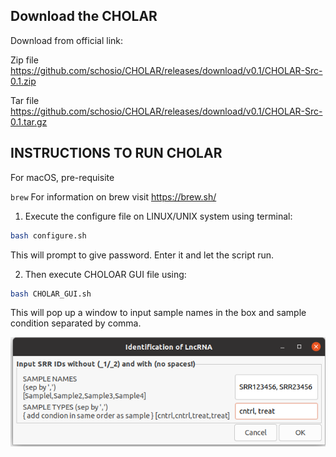 ## Download the CHOLAR

Download from official link: 

Zip file   https://github.com/schosio/CHOLAR/releases/download/v0.1/CHOLAR-Src-0.1.zip

Tar file   https://github.com/schosio/CHOLAR/releases/download/v0.1/CHOLAR-Src-0.1.tar.gz

## INSTRUCTIONS TO RUN CHOLAR

For macOS, pre-requisite 

`brew` For information on brew visit https://brew.sh/



1. Execute the configure file on LINUX/UNIX system using terminal:

```sh
bash configure.sh
```

This will prompt to give password. Enter it and let the script run.


2. Then execute CHOLOAR GUI file using:

```sh
bash CHOLAR_GUI.sh
```


This will pop up a window to input sample names in the box and sample condition separated by comma.

![Input window](src/docu_1.png)









